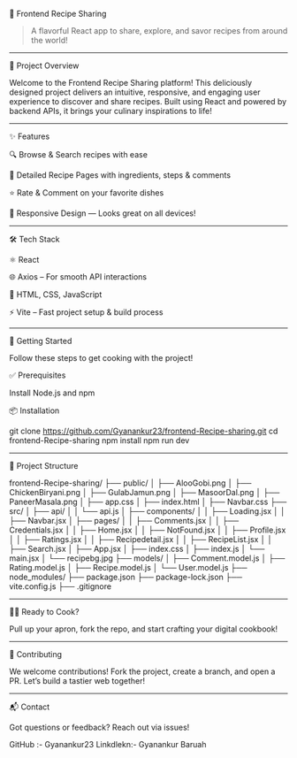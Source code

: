 🍲 Frontend Recipe Sharing

> A flavorful React app to share, explore, and savor recipes from around the world!




---

📖 Project Overview

Welcome to the Frontend Recipe Sharing platform! This deliciously designed project delivers an intuitive, responsive, and engaging user experience to discover and share recipes. Built using React and powered by backend APIs, it brings your culinary inspirations to life!


---

✨ Features

🔍 Browse & Search recipes with ease

🧾 Detailed Recipe Pages with ingredients, steps & comments

⭐ Rate & Comment on your favorite dishes

📱 Responsive Design — Looks great on all devices!



---

🛠️ Tech Stack

⚛️ React

🌐 Axios – For smooth API interactions

🎨 HTML, CSS, JavaScript

⚡ Vite – Fast project setup & build process



---

🚀 Getting Started

Follow these steps to get cooking with the project!

✅ Prerequisites

Install Node.js and npm


📦 Installation

git clone https://github.com/Gyanankur23/frontend-Recipe-sharing.git
cd frontend-Recipe-sharing
npm install
npm run dev


---

📁 Project Structure

frontend-Recipe-sharing/
├── public/
│   ├── AlooGobi.png
│   ├── ChickenBiryani.png
│   ├── GulabJamun.png
│   ├── MasoorDal.png
│   ├── PaneerMasala.png
│   ├── app.css
│   ├── index.html
│   ├── Navbar.css
├── src/
│   ├── api/
│   │   └── api.js
│   ├── components/
│   │   ├── Loading.jsx
│   │   ├── Navbar.jsx
│   ├── pages/
│   │   ├── Comments.jsx
│   │   ├── Credentials.jsx
│   │   ├── Home.jsx
│   │   ├── NotFound.jsx
│   │   ├── Profile.jsx
│   │   ├── Ratings.jsx
│   │   ├── Recipedetail.jsx
│   │   ├── RecipeList.jsx
│   │   ├── Search.jsx
│   ├── App.jsx
│   ├── index.css
│   ├── index.js
│   └── main.jsx
│   └── recipebg.jpg
├── models/
│   ├── Comment.model.js
│   ├── Rating.model.js
│   ├── Recipe.model.js
│   └── User.model.js
├── node_modules/
├── package.json
├── package-lock.json
├── vite.config.js
├── .gitignore


---

👨‍🍳 Ready to Cook?

Pull up your apron, fork the repo, and start crafting your digital cookbook!


---

🧡 Contributing

We welcome contributions! Fork the project, create a branch, and open a PR. Let’s build a tastier web together!


---

📬 Contact

Got questions or feedback? Reach out via issues!

GitHub :- Gyanankur23
Linkdlekn:- Gyanankur Baruah 


